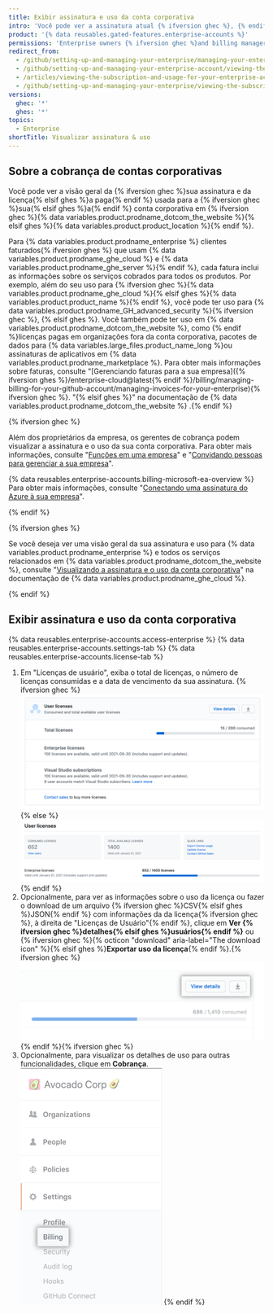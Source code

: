 ```yaml
---
title: Exibir assinatura e uso da conta corporativa
intro: 'Você pode ver a assinatura atual {% ifversion ghec %}, {% endif %}uso da licença{% ifversion ghec %}faturas, histórico de pagamentos e outras informações de faturamento{% endif %} para {% ifversion ghec %}conta corporativa{% elsif ghes %}{% data variables.product.product_location_enterprise %}{% endif %}.'
product: '{% data reusables.gated-features.enterprise-accounts %}'
permissions: 'Enterprise owners {% ifversion ghec %}and billing managers {% endif %}can access and manage all billing settings for enterprise accounts.'
redirect_from:
  - /github/setting-up-and-managing-your-enterprise/managing-your-enterprise-account/viewing-the-subscription-and-usage-for-your-enterprise-account
  - /github/setting-up-and-managing-your-enterprise-account/viewing-the-subscription-and-usage-for-your-enterprise-account
  - /articles/viewing-the-subscription-and-usage-for-your-enterprise-account
  - /github/setting-up-and-managing-your-enterprise/viewing-the-subscription-and-usage-for-your-enterprise-account
versions:
  ghec: '*'
  ghes: '*'
topics:
  - Enterprise
shortTitle: Visualizar assinatura & uso
---
```


## Sobre a cobrança de contas corporativas

Você pode ver a visão geral da {% ifversion ghec %}sua assinatura e da licença{% elsif ghes %}a paga{% endif %} usada para a {% ifversion ghec %}sua{% elsif ghes %}a{% endif %} conta corporativa em {% ifversion ghec %}{% data variables.product.prodname_dotcom_the_website %}{% elsif ghes %}{% data variables.product.product_location %}{% endif %}.

Para {% data variables.product.prodname_enterprise %} clientes faturados{% ifversion ghes %} que usam {% data variables.product.prodname_ghe_cloud %} e {% data variables.product.prodname_ghe_server %}{% endif %}, cada fatura inclui as informações sobre os serviços cobrados para todos os produtos. Por exemplo, além do seu uso para {% ifversion ghec %}{% data variables.product.prodname_ghe_cloud %}{% elsif ghes %}{% data variables.product.product_name %}{% endif %}, você pode ter uso para {% data variables.product.prodname_GH_advanced_security %}{% ifversion ghec %}, {% elsif ghes %}. Você também pode ter uso em {% data variables.product.prodname_dotcom_the_website %}, como {% endif %}licenças pagas em organizações fora da conta corporativa, pacotes de dados para {% data variables.large_files.product_name_long %}ou assinaturas de aplicativos em {% data variables.product.prodname_marketplace %}. Para obter mais informações sobre faturas, consulte "[Gerenciando faturas para a sua empresa]({% ifversion ghes %}/enterprise-cloud@latest{% endif %}/billing/managing-billing-for-your-github-account/managing-invoices-for-your-enterprise){% ifversion ghec %}. "{% elsif ghes %}" na documentação de {% data variables.product.prodname_dotcom_the_website %} .{% endif %}

{% ifversion ghec %}

Além dos proprietários da empresa, os gerentes de cobrança podem visualizar a assinatura e o uso da sua conta corporativa. Para obter mais informações, consulte "[Funções em uma empresa](/github/setting-up-and-managing-your-enterprise/managing-users-in-your-enterprise/roles-in-an-enterprise#billing-manager)" e "[Convidando pessoas para gerenciar a sua empresa](/admin/user-management/managing-users-in-your-enterprise/inviting-people-to-manage-your-enterprise)".

{% data reusables.enterprise-accounts.billing-microsoft-ea-overview %} Para obter mais informações, consulte "[Conectando uma assinatura do Azure à sua empresa](/billing/managing-billing-for-your-github-account/connecting-an-azure-subscription-to-your-enterprise)".

{% endif %}

{% ifversion ghes %}

Se você deseja ver uma visão geral da sua assinatura e uso para {% data variables.product.prodname_enterprise %} e todos os serviços relacionados em {% data variables.product.prodname_dotcom_the_website %}, consulte "[Visualizando a assinatura e o uso da conta corporativa](/enterprise-cloud@latest/billing/managing-billing-for-your-github-account/viewing-the-subscription-and-usage-for-your-enterprise-account)" na documentação de {% data variables.product.prodname_ghe_cloud %}.

{% endif %}

## Exibir assinatura e uso da conta corporativa

{% data reusables.enterprise-accounts.access-enterprise %}
{% data reusables.enterprise-accounts.settings-tab %}
{% data reusables.enterprise-accounts.license-tab %}
1. Em "Licenças de usuário", exiba o total de licenças, o número de licenças consumidas e a data de vencimento da sua assinatura.
  {% ifversion ghec %}![License and subscription information in enterprise billing settings](/assets/images/help/business-accounts/billing-license-info.png){% else %}
  ![Informações de assinaturas e licenças nas configurações de cobrança da empresa](/assets/images/enterprise/enterprise-server/enterprise-server-billing-license-info.png){% endif %}
1. Opcionalmente, para ver as informações sobre o uso da licença ou fazer o download de um arquivo {% ifversion ghec %}CSV{% elsif ghes %}JSON{% endif %} com informações da da licença{% ifversion ghec %}, à direita de "Licenças de Usuário"{% endif %}, clique em **Ver {% ifversion ghec %}detalhes{% elsif ghes %}usuários{% endif %}** ou {% ifversion ghec %}{% octicon "download" aria-label="The download icon" %}{% elsif ghes %}**Exportar uso da licença**{% endif %}.{% ifversion ghec %} !["View details" button and button with download icon to the right of "User Licenses"](/assets/images/help/business-accounts/billing-license-info-click-view-details-or-download.png){% endif %}{% ifversion ghec %}
1. Opcionalmente, para visualizar os detalhes de uso para outras funcionalidades, clique em **Cobrança**. ![Aba de faturamento na barra lateral de configurações da conta corporativa](/assets/images/help/business-accounts/settings-billing-tab.png)
{% endif %}
